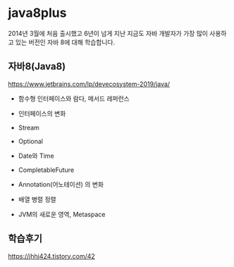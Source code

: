 # java8plus
2014년 3월에 처음 출시했고 6년이 넘게 지난 지금도 자바 개발자가 가장 많이 사용하고 있는 버전인 자바 8에 대해 학습합니다.

## 자바8(Java8)
https://www.jetbrains.com/lp/devecosystem-2019/java/

 - 함수형 인터페이스와 람다, 메서드 레퍼런스

 - 인터페이스의 변화

 - Stream

 - Optional

 - Date와 Time

 - CompletableFuture

 - Annotation(어노테이션) 의 변화

 - 배열 병렬 정렬

 - JVM의 새로운 영역, Metaspace
 
 
 ## 학습후기
 
 https://jhhj424.tistory.com/42
